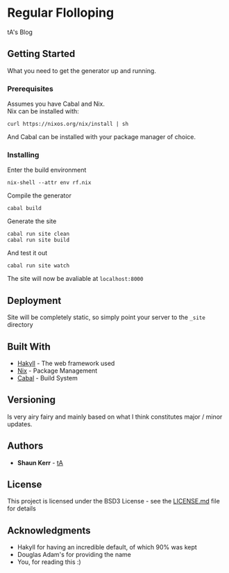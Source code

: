 # Regular Flolloping

tA's Blog

## Getting Started

What you need to get the generator up and running.

### Prerequisites

Assumes you have Cabal and Nix.  
Nix can be installed with:  
```
curl https://nixos.org/nix/install | sh
```  
And Cabal can be installed with your package manager of choice.

### Installing

Enter the build environment

```
nix-shell --attr env rf.nix
```

Compile the generator

```
cabal build
```

Generate the site

```
cabal run site clean
cabal run site build
```

And test it out

```
cabal run site watch
```

The site will now be avaliable at `localhost:8000`

## Deployment

Site will be completely static, so simply point your server to the `_site` directory

## Built With

* [Hakyll](https://jaspervdj.be) - The web framework used
* [Nix](https://nixos.org) - Package Management
* [Cabal](https://cabal.readthedocs.io) - Build System

## Versioning

Is very airy fairy and mainly based on what I think constitutes major / minor updates.

## Authors

* **Shaun Kerr** - [tA](https://github.com/techieAgnostic)

## License

This project is licensed under the BSD3 License - see the [LICENSE.md](LICENSE.md) file for details

## Acknowledgments

* Hakyll for having an incredible default, of which 90% was kept
* Douglas Adam's for providing the name
* You, for reading this :)
